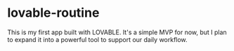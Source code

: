 # lovable-routine
This is my first app built with LOVABLE. It's a simple MVP for now, but I plan to expand it into a powerful tool to support our daily workflow.
